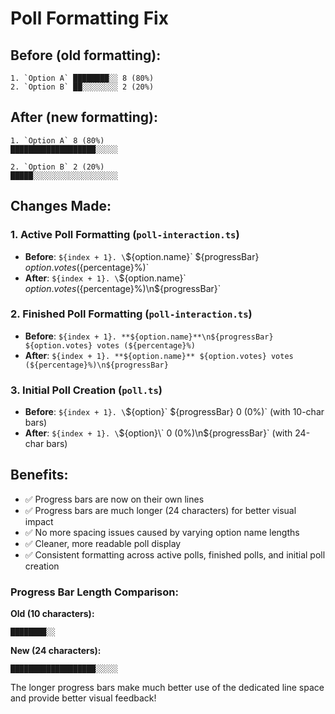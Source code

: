 # Poll Formatting Fix

## Before (old formatting):

```
1. `Option A` ████████░░ 8 (80%)
2. `Option B` ██░░░░░░░░ 2 (20%)
```

## After (new formatting):

```
1. `Option A` 8 (80%)
███████████████████░░░░░

2. `Option B` 2 (20%)
█████░░░░░░░░░░░░░░░░░░░
```

## Changes Made:

### 1. Active Poll Formatting (`poll-interaction.ts`)

- **Before**: `${index + 1}. \`${option.name}\` ${progressBar} ${option.votes} (${percentage}%)`
- **After**: `${index + 1}. \`${option.name}\` ${option.votes} (${percentage}%)\n${progressBar}`

### 2. Finished Poll Formatting (`poll-interaction.ts`)

- **Before**: `${index + 1}. **${option.name}**\n${progressBar} ${option.votes} votes (${percentage}%)`
- **After**: `${index + 1}. **${option.name}** ${option.votes} votes (${percentage}%)\n${progressBar}`

### 3. Initial Poll Creation (`poll.ts`)

- **Before**: `${index + 1}. \`${option}\` ${progressBar} 0 (0%)` (with 10-char bars)
- **After**: `${index + 1}. \`${option}\` 0 (0%)\n${progressBar}` (with 24-char bars)

## Benefits:

- ✅ Progress bars are now on their own lines
- ✅ Progress bars are much longer (24 characters) for better visual impact
- ✅ No more spacing issues caused by varying option name lengths
- ✅ Cleaner, more readable poll display
- ✅ Consistent formatting across active polls, finished polls, and initial poll creation

### Progress Bar Length Comparison:

**Old (10 characters):**

```
████████░░
```

**New (24 characters):**

```
███████████████████░░░░░
```

The longer progress bars make much better use of the dedicated line space and provide better visual feedback!
